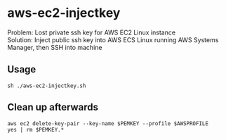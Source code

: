 # aws-ec2-injectkey

Problem: Lost private ssh key for AWS EC2 Linux instance<br>
Solution: Inject public ssh key into AWS ECS Linux running AWS Systems Manager, then SSH into machine

## Usage

```console
sh ./aws-ec2-injectkey.sh
```

## Clean up afterwards

```console
aws ec2 delete-key-pair --key-name $PEMKEY --profile $AWSPROFILE
yes | rm $PEMKEY.*
```
